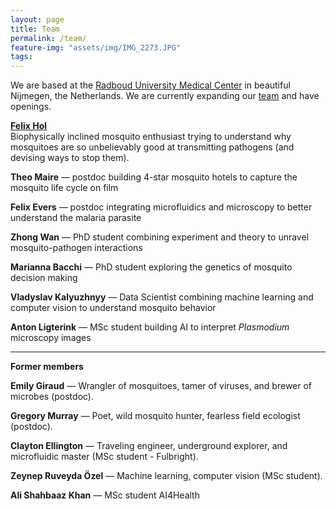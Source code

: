 ```yaml
---
layout: page
title: Team
permalink: /team/
feature-img: "assets/img/IMG_2273.JPG"
tags:
---
```


We are based at the [Radboud University Medical Center](https://www.radboudumc.nl/en/radboud-institute-for-molecular-life-sciences) in beautiful Nijmegen, the Netherlands. We are currently expanding our [team](/team/) and have openings.

[**Felix Hol**](/bio/)\
Biophysically inclined mosquito enthusiast trying to understand why mosquitoes are so unbelievably good at transmitting pathogens (and devising ways to stop them).

**Theo Maire** &mdash; postdoc building 4-star mosquito hotels to capture the mosquito life cycle on film  

**Felix Evers**  &mdash; postdoc integrating microfluidics and microscopy to better understand the malaria parasite  

**Zhong Wan**  &mdash; PhD student combining experiment and theory to unravel mosquito-pathogen interactions  

**Marianna Bacchi**  &mdash; PhD student exploring the genetics of mosquito decision making    

**Vladyslav Kalyuzhnyy** &mdash; Data Scientist combining machine learning and computer vision to understand mosquito behavior

**Anton Ligterink** &mdash; MSc student building AI to interpret *Plasmodium* microscopy images




------

**Former members**  

**Emily Giraud** &mdash; Wrangler of mosquitoes, tamer of viruses, and brewer of microbes (postdoc).

**Gregory Murray** &mdash; Poet, wild mosquito hunter, fearless field ecologist (postdoc).

**Clayton Ellington** &mdash; Traveling engineer, underground explorer, and microfluidic master (MSc student - Fulbright).

**Zeynep Ruveyda Özel** &mdash; Machine learning, computer vision (MSc student).

**Ali Shahbaaz Khan** &mdash; MSc student AI4Health
